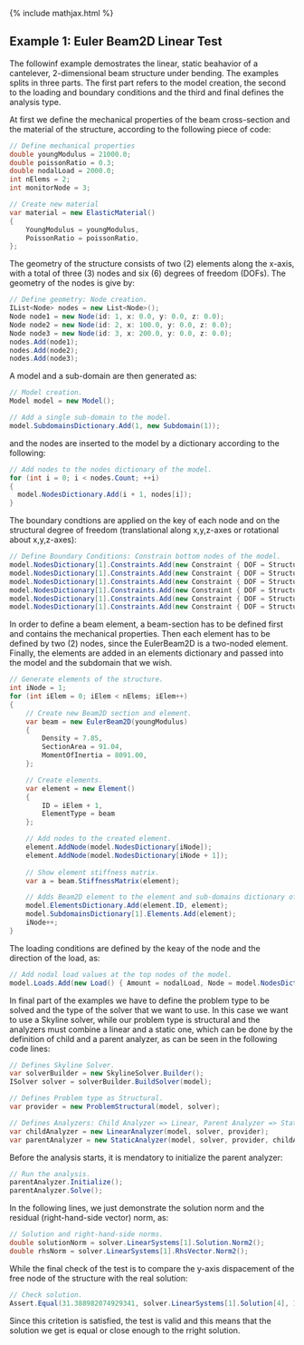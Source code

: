 {% include mathjax.html %}

## Example 1: Euler Beam2D Linear Test

The followinf example demostrates the linear, static beahavior of a cantelever, 2-dimensional beam structure under bending.
The examples splits in three parts. The first part refers to the model creation, the second to the loading and boundary conditions
and the third and final defines the analysis type. 

At first we define the mechanical properties of the beam cross-section and the material of the structure,
according to the following piece of code:

```csharp
// Define mechanical properties
double youngModulus = 21000.0;
double poissonRatio = 0.3;
double nodalLoad = 2000.0;
int nElems = 2;
int monitorNode = 3;

// Create new material
var material = new ElasticMaterial()
{
	YoungModulus = youngModulus,
	PoissonRatio = poissonRatio,
};
```

The geometry of the structure consists of two (2) elements along the x-axis, with a total of three (3) nodes and
six (6) degrees of freedom (DOFs). The geometry of the nodes is give by:

```csharp
// Define geometry: Node creation. 
IList<Node> nodes = new List<Node>();
Node node1 = new Node(id: 1, x: 0.0, y: 0.0, z: 0.0);
Node node2 = new Node(id: 2, x: 100.0, y: 0.0, z: 0.0);
Node node3 = new Node(id: 3, x: 200.0, y: 0.0, z: 0.0);
nodes.Add(node1);
nodes.Add(node2);
nodes.Add(node3);
```

A model and a sub-domain are then generated as:

```csharp
// Model creation.
Model model = new Model();

// Add a single sub-domain to the model.
model.SubdomainsDictionary.Add(1, new Subdomain(1));
```

and the nodes are inserted to the model by a dictionary according to the following:

```csharp
// Add nodes to the nodes dictionary of the model.
for (int i = 0; i < nodes.Count; ++i)
{
  model.NodesDictionary.Add(i + 1, nodes[i]);
}
```

The boundary condtions are applied on the key of each node and on the structural degree of freedom 
(translational along x,y,z-axes or rotational about x,y,z-axes):

```csharp
// Define Boundary Conditions: Constrain bottom nodes of the model.
model.NodesDictionary[1].Constraints.Add(new Constraint { DOF = StructuralDof.TranslationX });
model.NodesDictionary[1].Constraints.Add(new Constraint { DOF = StructuralDof.TranslationY });
model.NodesDictionary[1].Constraints.Add(new Constraint { DOF = StructuralDof.TranslationZ });
model.NodesDictionary[1].Constraints.Add(new Constraint { DOF = StructuralDof.RotationX });
model.NodesDictionary[1].Constraints.Add(new Constraint { DOF = StructuralDof.RotationY });
model.NodesDictionary[1].Constraints.Add(new Constraint { DOF = StructuralDof.RotationZ });
```

In order to define a beam element, a beam-section has to be defined first and contains the mechanical properties.
Then each element has to be defined by two (2) nodes, since the EulerBeam2D is a two-noded element. Finally, the elements
are added in an elements dictionary and passed into the model and the subdomain that we wish.

```csharp
// Generate elements of the structure.
int iNode = 1;
for (int iElem = 0; iElem < nElems; iElem++)
{
	// Create new Beam2D section and element.
	var beam = new EulerBeam2D(youngModulus)
	{
		Density = 7.85,
		SectionArea = 91.04,
		MomentOfInertia = 8091.00,
	};

	// Create elements.
	var element = new Element()
	{
		ID = iElem + 1,
		ElementType = beam
	};

	// Add nodes to the created element.
	element.AddNode(model.NodesDictionary[iNode]);
	element.AddNode(model.NodesDictionary[iNode + 1]);
				
	// Show element stiffness matrix.
	var a = beam.StiffnessMatrix(element);

	// Adds Beam2D element to the element and sub-domains dictionary of the model.
	model.ElementsDictionary.Add(element.ID, element);
	model.SubdomainsDictionary[1].Elements.Add(element);
	iNode++;
}
```

The loading conditions are defined by the keay of the node and the direction of the load, as:

```csharp
// Add nodal load values at the top nodes of the model.
model.Loads.Add(new Load() { Amount = nodalLoad, Node = model.NodesDictionary[monitorNode], DOF = StructuralDof.TranslationY });
```

In final part of the examples we have to define the problem type to be solved and the type of the solver that we 
want to use. In this case we want to use a Skyline solver, while our problem type is structural and the analyzers 
must combine a linear and a static one, which can be done by the definition of child and a parent analyzer, as can be seen
in the following code lines:

```csharp
// Defines Skyline Solver.
var solverBuilder = new SkylineSolver.Builder();
ISolver solver = solverBuilder.BuildSolver(model);

// Defines Problem type as Structural.
var provider = new ProblemStructural(model, solver);

// Defines Analyzers: Child Analyzer => Linear, Parent Analyzer => Static
var childAnalyzer = new LinearAnalyzer(model, solver, provider);
var parentAnalyzer = new StaticAnalyzer(model, solver, provider, childAnalyzer);
```

Before the analysis starts, it is mendatory to initialize the parent analyzer:

```csharp
// Run the analysis.
parentAnalyzer.Initialize();
parentAnalyzer.Solve();
```

In the following lines, we just demonstrate the solution norm and the residual (right-hand-side vector) norm, as:

```csharp
// Solution and right-hand-side norms.
double solutionNorm = solver.LinearSystems[1].Solution.Norm2();
double rhsNorm = solver.LinearSystems[1].RhsVector.Norm2();
```

While the final check of the test is to compare the y-axis dispacement of the free node of the structure with 
the real solution:

```csharp
// Check solution.
Assert.Equal(31.388982074929341, solver.LinearSystems[1].Solution[4], 12);
```

Since this critetion is satisfied, the test is valid and this means that the solution we get is equal or close enough to the 
rright solution.



